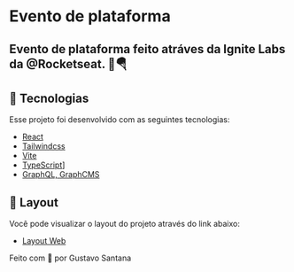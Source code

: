 # Evento de plataforma
## Evento de plataforma feito atráves da Ignite Labs da @Rocketseat. 🚀🪂

## 🧪 Tecnologias

Esse projeto foi desenvolvido com as seguintes tecnologias:

- [React](https://reactjs.org)
- [Tailwindcss](https://tailwindcss.com)
- [Vite](https://vitejs.dev)
- [TypeScript](https://www.typescriptlang.org)]
- [GraphQL, GraphCMS](https://graphql.org/)

## 🎨 Layout

Você pode visualizar o layout do projeto através do link abaixo:

- [Layout Web](https://www.figma.com/file/mt4TrOOQxfh5LVy5AJWtxW/Plataforma-de-evento---Ignite-Lab-(Community))

<p align="left">Feito com 💜 por Gustavo Santana</p>
